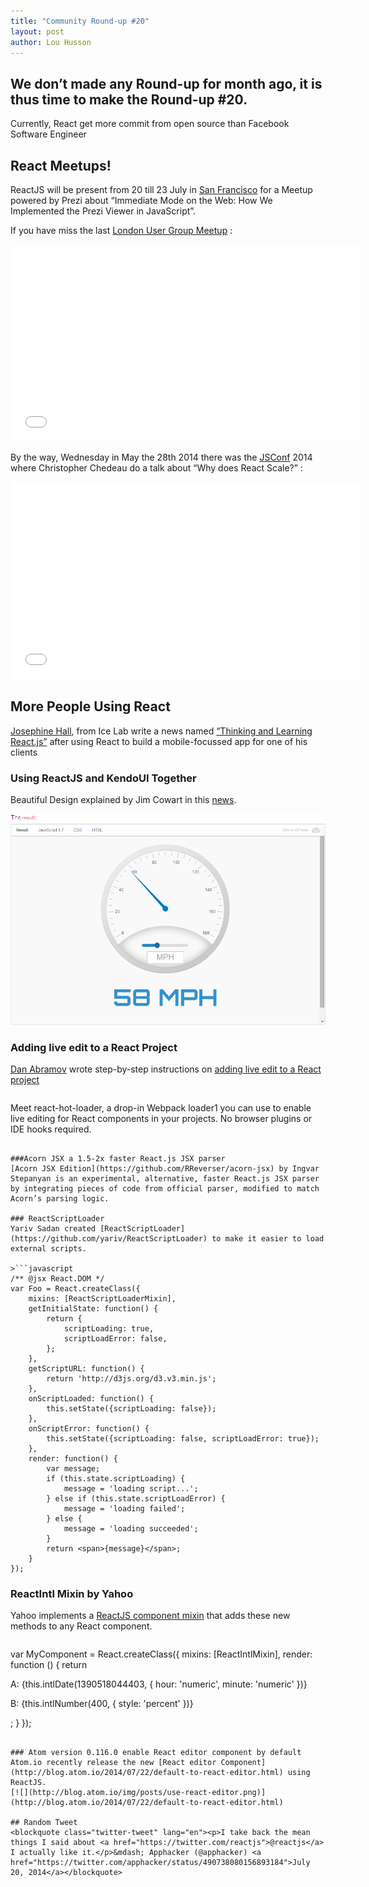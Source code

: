 ```yaml
---
title: "Community Round-up #20"
layout: post
author: Lou Husson
---
```

## We don’t made any Round-up for month ago, it is thus time to make the Round-up #20.
Currently, React get more commit from open source than Facebook Software Engineer

## React Meetups!
ReactJS will be present from 20 till 23 July in [San Francisco](http://www.meetup.com/ReactJS-San-Francisco/events/195518392/)  for a Meetup powered by Prezi about “Immediate Mode on the Web: How We Implemented the Prezi Viewer in JavaScript”.

If you have miss the last [London User Group Meetup](http://www.meetup.com/London-React-User-Group/events/191406572/) : 

<iframe width="560" height="315" src="//www.youtube.com/watch?v=CP3lvm5Ppqo" frameborder="0" allowfullscreen></iframe>

By the way, Wednesday in May the 28th 2014 there was the [JSConf](http://2014.jsconf.us/) 2014 where Christopher Chedeau do a talk about “Why does React Scale?” :

<iframe width="560" height="315" src="//www.youtube.com/watch?v=D-ioDiacTm8" frameborder="0" allowfullscreen></iframe>


## More People Using React

[Josephine Hall](http://icelab.com.au/about/#josephine-hall), from Ice Lab write a news named [“Thinking and Learning React.js”](http://icelab.com.au/articles/thinking-and-learning-reactjs/) after using React to build a mobile-focussed app for one of his clients

### Using ReactJS and KendoUI Together
Beautiful Design explained by Jim Cowart in this [news](http://www.ifandelse.com/using-reactjs-and-kendoui-together/).

[![](/img/kendoresult.png)](http://www.ifandelse.com/using-reactjs-and-kendoui-together/)

### Adding live edit to a React Project
[Dan Abramov](https://twitter.com/dan_abramov) wrote step-by-step instructions on [adding live edit to a React project](http://gaearon.github.io/react-hot-loader/)

>```
Meet react-hot-loader, a drop-in Webpack loader1 you can use to enable live editing for React components in your projects. No browser plugins or IDE hooks required.
```

###Acorn JSX a 1.5-2x faster React.js JSX parser
[Acorn JSX Edition](https://github.com/RReverser/acorn-jsx) by Ingvar Stepanyan is an experimental, alternative, faster React.js JSX parser by integrating pieces of code from official parser, modified to match Acorn’s parsing logic.

### ReactScriptLoader
Yariv Sadan created [ReactScriptLoader](https://github.com/yariv/ReactScriptLoader) to make it easier to load external scripts.

>```javascript
/** @jsx React.DOM */
var Foo = React.createClass({
    mixins: [ReactScriptLoaderMixin],
    getInitialState: function() {
        return {
            scriptLoading: true,
            scriptLoadError: false,
        };
    },
    getScriptURL: function() {
        return 'http://d3js.org/d3.v3.min.js';
    },
    onScriptLoaded: function() {
        this.setState({scriptLoading: false});
    },
    onScriptError: function() {
        this.setState({scriptLoading: false, scriptLoadError: true});
    },
    render: function() {
        var message;
        if (this.state.scriptLoading) {
            message = 'loading script...';
        } else if (this.state.scriptLoadError) {
            message = 'loading failed';
        } else {
            message = 'loading succeeded';
        }
        return <span>{message}</span>;
    }
});
```

### ReactIntl Mixin by Yahoo
Yahoo implements a [ReactJS component mixin](https://github.com/yahoo/react-intl) that adds these new methods to any React component.

>```javascript
var MyComponent = React.createClass({
  mixins: [ReactIntlMixin],
  render: function () {
    return <div>
      <p>A: {this.intlDate(1390518044403, { hour: 'numeric', minute: 'numeric' })}</p>
      <p>B: {this.intlNumber(400, { style: 'percent' })}</p>
    </div>;
  }
});
```

### Atom version 0.116.0 enable React editor component by default
Atom.io recently release the new [React editor Component](http://blog.atom.io/2014/07/22/default-to-react-editor.html) using ReactJS.
[![](http://blog.atom.io/img/posts/use-react-editor.png)](http://blog.atom.io/2014/07/22/default-to-react-editor.html)

## Random Tweet
<blockquote class="twitter-tweet" lang="en"><p>I take back the mean things I said about <a href="https://twitter.com/reactjs">@reactjs</a> I actually like it.</p>&mdash; Apphacker (@apphacker) <a href="https://twitter.com/apphacker/status/490738080156893184">July 20, 2014</a></blockquote>